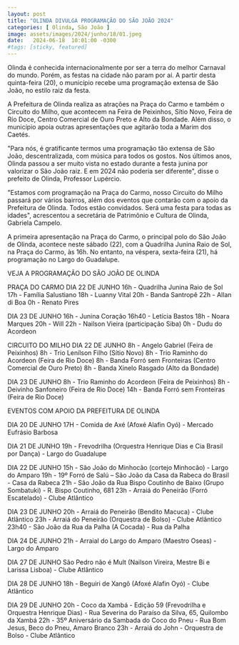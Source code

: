 ```yaml
---
layout: post
title: "OLINDA DIVULGA PROGRAMAÇÃO DO SÃO JOÃO 2024"
categories: [ Olinda, São João ]
image: assets/images/2024/junho/18/01.jpeg
date:   2024-06-18  10:01:00 -0300
#tags: [sticky, featured]
---
```

Olinda é conhecida internacionalmente por ser a terra do melhor Carnaval do mundo. Porém, as festas na cidade não param por aí. A partir desta quinta-feira (20), o município recebe uma programação extensa de São João, no estilo raiz da festa.

A Prefeitura de Olinda realiza as atrações na Praça do Carmo e também o Circuito do Milho, que acontecem na Feira de Peixinhos, Sítio Novo, Feira de Rio Doce, Centro Comercial de Ouro Preto e Alto da Bondade. Além disso, o município apoia outras apresentações que agitarão toda a Marim dos Caetés.

"Para nós, é gratificante termos uma programação tão extensa de São João, descentralizada, com música para todos os gostos. Nos últimos anos, Olinda passou a ser muito vista no estado durante a festa junina por valorizar o São João raiz. E em 2024 não poderia ser diferente", disse o prefeito de Olinda, Professor Lupércio.

"Estamos com programação na Praça do Carmo, nosso Circuito do Milho passará por vários bairros, além dos eventos que contarão com o apoio da Prefeitura de Olinda. Todos estão convidados. Será uma festa para todas as idades", acrescentou a secretária de Patrimônio e Cultura de Olinda, Gabriela Campelo.

A primeira apresentação na Praça do Carmo, o principal polo do São João de Olinda, acontece neste sábado (22), com a Quadrilha Junina Raio de Sol, na Praça do Carmo, às 16h. No entanto, na véspera, sexta-feira (21), há programação no Largo do Guadalupe.

VEJA A PROGRAMAÇÃO DO SÃO JOÃO DE OLINDA

PRAÇA DO CARMO
DIA 22 DE JUNHO
16h - Quadrilha Junina Raio de Sol
17h - Família Salustiano
18h - Luanny Vital
20h - Banda Santropê
22h - Allan di Boa
0h - Renato Pires

DIA 23 DE JUNHO
16h - Junina Coração
16h40 - Letícia Bastos
18h - Noara Marques
20h - Will
22h - Nailson Vieira (participação Siba)
0h - Dudu do Acordeon

CIRCUITO DO MILHO
DIA 22 DE JUNHO
8h - Angelo Gabriel (Feira de Peixinhos)
8h - Trio Lenílson Filho (Sítio Novo)
8h - Trio Raminho do Acordeon (Feira de Rio Doce)
8h - Banda Forró sem Fronteiras (Centro Comercial de Ouro Preto)
8h - Banda Xinelo Rasgado (Alto da Bondade)

DIA 23 DE JUNHO
8h - Trio Raminho do Acordeon (Feira de Peixinhos)
8h - Deivinho Sanfoneiro (Feira de Rio Doce)
14h - Banda Forró sem Fronteiras (Feira de Rio Doce)

EVENTOS COM APOIO DA PREFEITURA DE OLINDA

DIA 20 DE JUNHO
17H - Comida de Axé (Afoxé Alafin Oyó) - Mercado Eufrásio Barbosa

DIA 21 DE JUNHO
19h - Frevodrilha (Orquestra Henrique Dias e Cia Brasil por Dança) - Largo do Guadalupe

DIA 22 DE JUNHO
15h - São João do Minhocão (cortejo Minhocão) - Largo do Amparo
19h - 19º Forró de Salú – São João da Casa da Rabeca do Brasil - Casa da Rabeca
21h - São João da Rua Bispo Coutinho de Baixo (Grupo Sombatuki) - R. Bispo Coutinho, 681
23h - Arraiá do Peneirão (Forró Escatelado) - Clube Atlântico

DIA 23 DE JUNHO
20h - Arraiá do Peneirão (Bendito Macuca) - Clube Atlântico
23h - Arraiá do Peneirão (Orquestra de Bolso) - Clube Atlântico
23h40 - São João da Rua da Palha (A Cocada) - Rua da Palha

DIA 24 DE JUNHO
21h - Arraial do Largo do Amparo (Maestro Oseas) - Largo do Amparo

DIA 27 DE JUNHO
São Pedro não é Mult (Nailson Vireira, Mestre Bi e Larissa Lisboa) - Clube Atlântico

DIA 28 DE JUNHO
18h - Beguiri de Xangô (Afoxé Alafin Oyó) - Clube Atlântico

DIA 29 DE JUNHO
20h - Coco da Xambá - Edição 59 (Frevodrilha e Orquestra Henrique Dias) - Rua Severina do Paraíso da Silva, 65, Quilombo da Xambá
22h - 35º Aniversário da Sambada do Coco do Pneu - Rua Bom Jesus, Beco do Pneu, Amaro Branco
23h - Arraiá do John - Orquestra de Bolso - Clube Atlântico